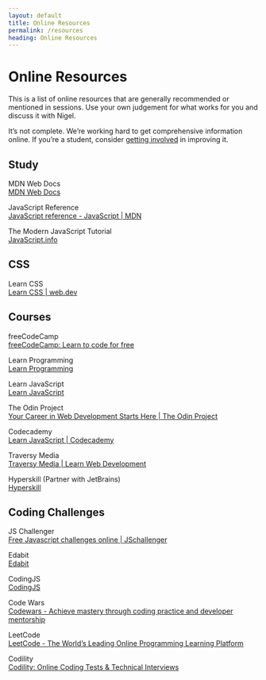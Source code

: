 ```yaml
---
layout: default
title: Online Resources
permalink: /resources
heading: Online Resources
---
```


# Online Resources

This is a list of online resources that are generally recommended or mentioned in sessions. Use your own judgement for what works for you and discuss it with Nigel.

It’s not complete. We’re working hard to get comprehensive information online. If you’re a student, consider [getting involved](open-tasks) in improving it.

## Study

MDN Web Docs    
[MDN Web Docs](https://developer.mozilla.org/en-US/)

JavaScript Reference    
[JavaScript reference - JavaScript | MDN](https://developer.mozilla.org/en-US/docs/Web/JavaScript/Reference)

The Modern JavaScript Tutorial    
[JavaScript.info](https://javascript.info/)

## CSS

Learn CSS    
[Learn CSS | web.dev](https://web.dev/learn/css)

## Courses

freeCodeCamp    
[freeCodeCamp: Learn to code for free](https://www.freecodecamp.org/)

Learn Programming    
[Learn Programming](https://learnprogramming.online/)

Learn JavaScript    
[Learn JavaScript](https://learnjavascript.online/)

The Odin Project    
[Your Career in Web Development Starts Here | The Odin Project](https://www.theodinproject.com/)

Codecademy    
[Learn JavaScript | Codecademy](https://www.codecademy.com/learn/introduction-to-javascript)

Traversy Media    
[Traversy Media | Learn Web Development](https://www.traversymedia.com/)

Hyperskill (Partner with JetBrains)    
[Hyperskill](https://hyperskill.org/courses?pl=javascript)

## Coding Challenges

JS Challenger    
[Free Javascript challenges online | JSchallenger](https://www.jschallenger.com/)

Edabit    
[Edabit](https://edabit.com/challenges)

CodingJS    
[CodingJS](https://the-winter.github.io/codingjs/)

Code Wars    
[Codewars - Achieve mastery through coding practice and developer mentorship](https://www.codewars.com/)

LeetCode    
[LeetCode - The World’s Leading Online Programming Learning Platform](https://leetcode.com/)

Codility    
[Codility: Online Coding Tests & Technical Interviews](https://www.codility.com/)
